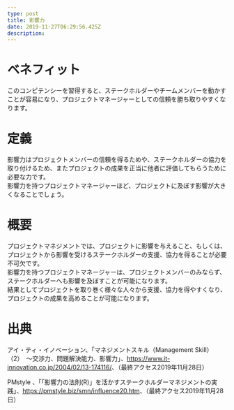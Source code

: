 ```yaml
---
type: post
title: 影響力
date: 2019-11-27T06:29:56.425Z
description:
---
```

# ベネフィット

このコンピテンシーを習得すると、ステークホルダーやチームメンバーを動かすことが容易になり、プロジェクトマネージャーとしての信頼を勝ち取りやすくなります。

# 定義

影響力はプロジェクトメンバーの信頼を得るためや、ステークホルダーの協力を取り付けるため、またプロジェクトの成果を正当に他者に評価してもらうために必要な力です。\
影響力を持つプロジェクトマネージャーほど、プロジェクトに及ぼす影響が大きくなることでしょう。

# 概要

プロジェクトマネジメントでは、プロジェクトに影響を与えること、もしくは、プロジェクトから影響を受けるステークホルダーの支援、協力を得ることが必要不可欠です。\
影響力を持つプロジェクトマネージャーは、プロジェクトメンバーのみならず、ステークホルダーへも影響を及ぼすことが可能になります。\
結果としてプロジェクトを取り巻く様々な人々から支援、協力を得やすくなり、プロジェクトの成果を高めることが可能になります。

# 出典

アイ・ティ・イノベーション、「マネジメントスキル（Management Skill）（2）　〜交渉力、問題解決能力、影響力」、<https://www.it-innovation.co.jp/2004/02/13-174116/>、（最終アクセス2019年11月28日）

PMstyle 、「「影響力の法則(R)」を活かすステークホルダーマネジメントの実践」、<https://pmstyle.biz/smn/influence20.htm>、（最終アクセス2019年11月28日）
